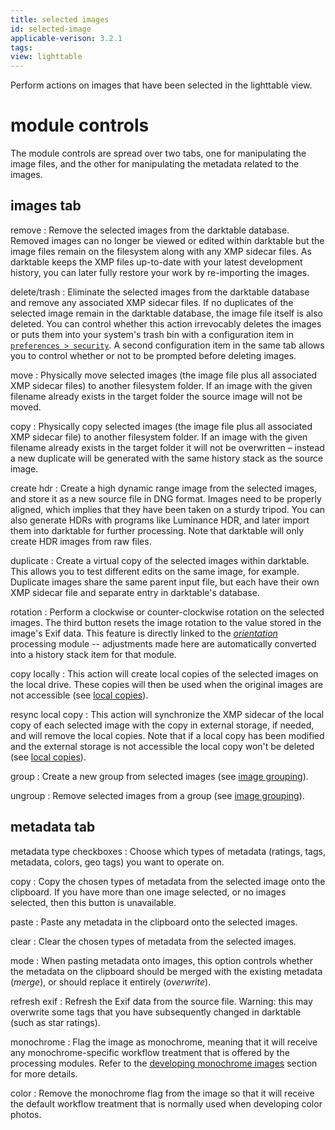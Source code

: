 ```yaml
---
title: selected images
id: selected-image 
applicable-verison: 3.2.1
tags: 
view: lighttable
---
```


Perform actions on images that have been selected in the lighttable view.

# module controls

The module controls are spread over two tabs, one for manipulating the image files, and the other for manipulating the metadata related to the images.

## images tab

remove
: Remove the selected images from the darktable database. Removed images can no longer be viewed or edited within darktable but the image files remain on the filesystem along with any XMP sidecar files. As darktable keeps the XMP files up-to-date with your latest development history, you can later fully restore your work by re-importing the images.

delete/trash
: Eliminate the selected images from the darktable database and remove any associated XMP sidecar files. If no duplicates of the selected image remain in the darktable database, the image file itself is also deleted. You can control whether this action irrevocably deletes the images or puts them into your system's trash bin with a configuration item in [`preferences > security`](../../../preferences-settings/security.md). A second configuration item in the same tab allows you to control whether or not to be prompted before deleting images.

move
: Physically move selected images (the image file plus all associated XMP sidecar files) to another filesystem folder. If an image with the given filename already exists in the target folder the source image will not be moved.

copy
: Physically copy selected images (the image file plus all associated XMP sidecar file) to another filesystem folder. If an image with the given filename already exists in the target folder it will not be overwritten – instead a new duplicate will be generated with the same history stack as the source image.

create hdr
: Create a high dynamic range image from the selected images, and store it as a new source file in DNG format. Images need to be properly aligned, which implies that they have been taken on a sturdy tripod. You can also generate HDRs with programs like Luminance HDR, and later import them into darktable for further processing. Note that darktable will only create HDR images from raw files.

duplicate
: Create a virtual copy of the selected images within darktable. This allows you to test different edits on the same image, for example. Duplicate images share the same parent input file, but each have their own XMP sidecar file and separate entry in darktable's database.

rotation
: Perform a clockwise or counter-clockwise rotation on the selected images. The third button resets the image rotation to the value stored in the image's Exif data. This feature is directly linked to the [_orientation_](../../../module-reference/processing-modules/orientation.md) processing module -- adjustments made here are automatically converted into a history stack item for that module.

copy locally
: This action will create local copies of the selected images on the local drive. These copies will then be used when the original images are not accessible (see [local copies](../../../overview/sidecar-files/local-copies.md)).

resync local copy
: This action will synchronize the XMP sidecar of the local copy of each selected image with the copy in external storage, if needed, and will remove the local copies. Note that if a local copy has been modified and the external storage is not accessible the local copy won't be deleted (see [local copies](../../../overview/sidecar-files/local-copies.md)).

group
: Create a new group from selected images (see [image grouping](../../../lighttable/digital-asset-management/grouping.md)).

ungroup
: Remove selected images from a group (see [image grouping](../../../lighttable/digital-asset-management/grouping.md)).

## metadata tab

metadata type checkboxes
: Choose which types of metadata (ratings, tags, metadata, colors, geo tags) you want to operate on. 

copy
: Copy the chosen types of metadata from the selected image onto the clipboard. If you have more than one image selected, or no images selected, then this button is unavailable.

paste
: Paste any metadata in the clipboard onto the selected images.

clear
: Clear the chosen types of metadata from the selected images.

mode
: When pasting metadata onto images, this option controls whether the metadata on the clipboard should be merged with the existing metadata (_merge_), or should replace it entirely (_overwrite_).

refresh exif
: Refresh the Exif data from the source file. Warning: this may overwrite some tags that you have subsequently changed in darktable (such as star ratings).

monochrome
: Flag the image as monochrome, meaning that it will receive any monochrome-specific workflow treatment that is offered by the processing modules. Refer to the [developing monochrome images](../../../guides-tutorials/monochrome.md) section for more details.

color
: Remove the monochrome flag from the image so that it will receive the default workflow treatment that is normally used when developing color photos.

